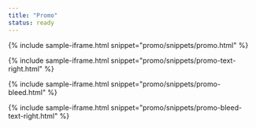 ```yaml
---
title: "Promo"
status: ready
---
```


{% include sample-iframe.html snippet="promo/snippets/promo.html" %}

{% include sample-iframe.html snippet="promo/snippets/promo-text-right.html" %}

{% include sample-iframe.html snippet="promo/snippets/promo-bleed.html" %}

{% include sample-iframe.html snippet="promo/snippets/promo-bleed-text-right.html" %}
